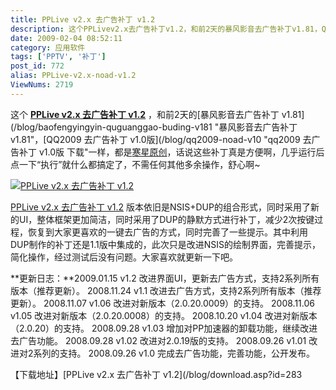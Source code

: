 ```yaml
---
title: PPLive v2.x 去广告补丁 v1.2
description: 这个PPLivev2.x去广告补丁v1.2，和前2天的暴风影音去广告补丁v1.81，QQ2009去广告补丁v1.0版一样，都是寒星原创，话说这些补丁真是方便啊，几乎运行后点一下“执行”就什么都搞定了，不需任何其他多余操作，舒心啊~
date: 2009-02-04 08:52:11
category: 应用软件
tags: ['PPTV', '补丁']
post_id: 772
alias: PPLive-v2.x-noad-v1.2
ViewNums: 2719
---
```


这个 [**PPLive v2.x 去广告补丁 v1.2**](/blog/pplive-v2x-noad-v12) ，和前2天的[暴风影音去广告补丁 v1.81](/blog/baofengyingyin-quguanggao-buding-v181 "暴风影音去广告补丁 v1.81"，[QQ2009 去广告补丁 v1.0版](/blog/qq2009-noad-v10 "qq2009 去广告补丁 v1.0版 下载"一样，都是[寒星原创](http://www.hxlive.cn/)，话说这些补丁真是方便啊，几乎运行后点一下“执行”就什么都搞定了，不需任何其他多余操作，舒心啊~

[![PPLive v2.x 去广告补丁 v1.2](http://www.hxlive.cn/pic/t-0357.png)](/blog/pplive-v2x-noad-v12)

[PPLive v2.x 去广告补丁 v1.2](/blog/pplive-v2x-noad-v12) 版本依旧是NSIS+DUP的组合形式，同时采用了新的UI，整体框架更加简洁，同时采用了DUP的静默方式进行补丁，减少2次按键过程，恢复到大家更喜欢的一键去广告的方式，同时完善了一些提示。其中利用DUP制作的补丁还是1.1版中集成的，此次只是改进NSIS的绘制界面，完善提示，简化操作，经过测试后没有问题。大家喜欢就更新一下吧。

**更新日志：**2009.01.15 v1.2 改进界面UI，更新去广告方式，支持2系列所有版本（推荐更新）。
2008.11.24 v1.1 改进去广告方式，支持2系列所有版本（推荐更新）。
2008.11.07 v1.06 改进对新版本（2.0.20.0009）的支持。
2008.11.06 v1.05 改进对新版本（2.0.20.0008）的支持。
2008.10.20 v1.04 改进对新版本（2.0.20）的支持。
2008.09.28 v1.03 增加对PP加速器的卸载功能，继续改进去广告功能。
2008.09.28 v1.02 改进对2.0.19版的支持。
2008.09.26 v1.01 改进对2系列的支持。
2008.09.26 v1.0 完成去广告功能，完善功能，公开发布。

【下载地址】[PPLive v2.x 去广告补丁 v1.2](/blog/download.asp?id=283

